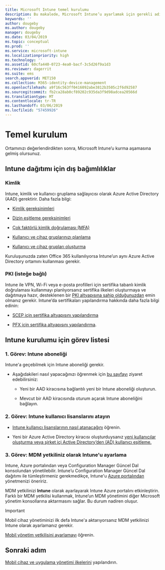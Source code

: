 ```yaml
---
title: Microsoft Intune temel kurulumu
description: Bu makalede, Microsoft Intune’u ayarlamak için gerekli adımlar sağlanmaktadır.
keywords: ''
author: dougeby
ms.author: dougeby
manager: dougeby
ms.date: 03/04/2019
ms.topic: conceptual
ms.prod: ''
ms.service: microsoft-intune
ms.localizationpriority: high
ms.technology: ''
ms.assetid: 60cfa440-0723-4ea0-bacf-3c5d26f9a1d3
ms.reviewer: dagerrit
ms.suite: ems
search.appverid: MET150
ms.collection: M365-identity-device-management
ms.openlocfilehash: a9f16c563ff0416092abe3812b3505c2f6d92587
ms.sourcegitcommit: fb2ca28ab0cf89202c935da3f9d98adcea20566d
ms.translationtype: MT
ms.contentlocale: tr-TR
ms.lasthandoff: 03/06/2019
ms.locfileid: "57459926"
---
```

# <a name="basic-setup"></a>Temel kurulum

Ortamınızı değerlendirdikten sonra, Microsoft Intune’u kurma aşamasına gelmiş olursunuz.

## <a name="external-dependencies-for-an-intune-deployment"></a>Intune dağıtımı için dış bağımlılıklar

### <a name="identity"></a>Kimlik

Intune, kimlik ve kullanıcı gruplama sağlayıcısı olarak Azure Active Directory (AAD) gerektirir. Daha fazla bilgi:

-  [Kimlik gereksinimleri](https://docs.microsoft.com/azure/active-directory/active-directory-hybrid-identity-design-considerations-overview#design-considerations-overview)

-   [Dizin eşitleme gereksinimleri](https://docs.microsoft.com/azure/active-directory/active-directory-hybrid-identity-design-considerations-directory-sync-requirements)

-   [Çok faktörlü kimlik doğrulaması (MFA)](https://docs.microsoft.com/azure/active-directory/authentication/concept-mfa-howitworks)

-   [Kullanıcı ve cihaz gruplarınızı planlama](users-add.md)

-   [Kullanıcı ve cihaz grupları oluşturma](groups-get-started.md)

Kuruluşunuzda zaten Office 365 kullanılıyorsa Intune’un aynı Azure Active Directory ortamını kullanması gerekir.

### <a name="pki-optional"></a>PKI (isteğe bağlı)

Intune ile VPN, Wi-Fi veya e-posta profilleri için sertifika tabanlı kimlik doğrulaması kullanmayı planlıyorsanız sertifika ilkeleri oluşturmaya ve dağıtmaya hazır, desteklenen bir [PKI altyapısına sahip olduğunuzdan](certificates-configure.md) emin olmanız gerekir. Intune’da sertifikaları yapılandırma hakkında daha fazla bilgi edinin:

-   [SCEP için sertifika altyapısını yapılandırma](/intune/certificates-scep-configure)

-   [PFX için sertifika altyapısını yapılandırma](/intune/certficates-pfx-configure).


## <a name="task-list-for-an-intune-setup"></a>Intune kurulumu için görev listesi

### <a name="task-1-intune-subscription"></a>1. Görev: Intune aboneliği

Intune'a geçebilmek için Intune aboneliği gerekir.

-   Aşağıdakileri nasıl yapacağınızı öğrenmek için [bu sayfayı](https://admin.microsoft.com/Signup/Signup.aspx?OfferId=40BE278A-DFD1-470a-9EF7-9F2596EA7FF9&dl=INTUNE_A&ali=1#0) ziyaret edebilirsiniz:

    -   Yeni bir AAD kiracısına bağlantılı yeni bir Intune aboneliği oluşturun.

    -   Mevcut bir AAD kiracısında oturum açarak Intune aboneliğini bağlayın.

### <a name="task-2-assign-intune-user-licenses"></a>2. Görev: Intune kullanıcı lisanslarını atayın

-   [Intune kullanıcı lisanslarının nasıl atanacağını](licenses-assign.md) öğrenin.

-   Yeni bir Azure Active Directory kiracısı oluşturduysanız [yeni kullanıcılar oluşturma veya şirket içi Active Directory’den (AD) kullanıcı eşitleme.](https://docs.microsoft.com/azure/active-directory/connect/active-directory-aadconnect)

### <a name="task-3-set-your-mdm-authority-to-intune"></a>3. Görev: MDM yetkiliniz olarak Intune'u ayarlama

Intune, Azure portalından veya Configuration Manager Güncel Dal konsolundan yönetilebilir. Intune’u Configuration Manager Güncel Dal dağıtımı ile tümleştirmeniz gerekmedikçe, Intune'u [Azure portalından](https://portal.azure.com) yönetmenizi öneririz.

MDM yetkilinizi **Intune** olarak ayarlayarak Intune Azure portalını etkinleştirin. Farklı bir MDM yetkilisi kullanmak, Intune’un MDM yönetimini diğer Microsoft yönetim konsollarına aktarmasını sağlar. Bu durum nadiren oluşur.

> [!IMPORTANT]
> Mobil cihaz yönetiminizi ilk defa Intune'a aktarıyorsanız MDM yetkilinizi Intune olarak ayarlamanız gerekir.

[Mobil yönetim yetkilisini ayarlamayı](mdm-authority-set.md) öğrenin.

## <a name="next-step"></a>Sonraki adım

[Mobil cihaz ve uygulama yönetimi ilkelerini](migration-guide-configure-policies.md) yapılandırın.

